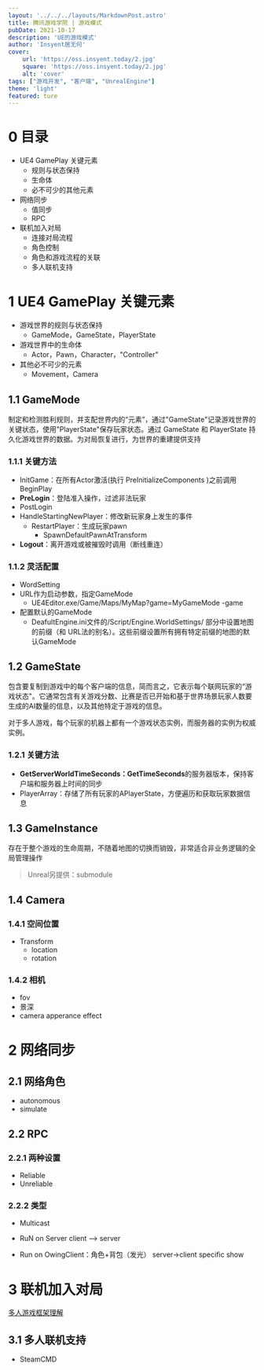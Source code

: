 ```yaml
---
layout: '../../../layouts/MarkdownPost.astro'
title: 腾讯游戏学院 | 游戏模式
pubDate: 2021-10-17
description: 'UE的游戏模式'
author: 'Insyent居无何'
cover:
    url: 'https://oss.insyent.today/2.jpg'
    square: 'https://oss.insyent.today/2.jpg'
    alt: 'cover'
tags: ["游戏开发", "客户端", "UnrealEngine"]
theme: 'light'
featured: ture
---
```


# 0 目录

- UE4 GamePlay 关键元素
  - 规则与状态保持
  - 生命体
  - 必不可少的其他元素
- 网络同步
  - 值同步
  - RPC
- 联机加入对局
  - 连接对局流程
  - 角色控制
  - 角色和游戏流程的关联
  - 多人联机支持

# 1 UE4 GamePlay 关键元素

- 游戏世界的规则与状态保持
  - GameMode，GameState，PlayerState
- 游戏世界中的生命体
  - Actor，Pawn，Character，"Controller"
- 其他必不可少的元素
  - Movement，Camera

## 1.1 GameMode

​	制定和检测胜利规则，并支配世界内的“元素”，通过"GameState"记录游戏世界的关键状态，使用"PlayerState"保存玩家状态。通过 GameState 和 PlayerState 持久化游戏世界的数据。为对局恢复进行，为世界的重建提供支持

### 1.1.1 关键方法

- InitGame：在所有Actor激活(执行 PreInitializeComponents )之前调用 BeginPlay
- **PreLogin**：登陆准入操作，过滤非法玩家
- PostLogin
- HandleStartingNewPlayer：修改新玩家身上发生的事件
  - RestartPlayer：生成玩家pawn
    - SpawnDefaultPawnAtTransform
- **Logout**：离开游戏或被摧毁时调用（断线重连）

### 1.1.2 灵活配置

- WordSetting
- URL作为启动参数，指定GameMode
  - UE4Editor.exe/Game/Maps/MyMap?game=MyGameMode -game
- 配置默认的GameMode
  - DeafultEngine.ini文件的/Script/Engine.WorldSettings/ 部分中设置地图的前缀（和 URL法的别名）。这些前缀设置所有拥有特定前缀的地图的默认GameMode

## 1.2 GameState

​	包含要复制到游戏中的每个客户端的信息，简而言之，它表示每个联网玩家的“游戏状态"。它通常包含有关游戏分数、比赛是否已开始和基于世界场景玩家人数要生成的AI数量的信息，以及其他特定于游戏的信息。

​	对于多人游戏，每个玩家的机器上都有一个游戏状态实例，而服务器的实例为权威实例。

### 1.2.1 关键方法

- **GetServerWorldTimeSeconds：GetTimeSeconds**的服务器版本，保持客户端和服务器上时间的同步
- PlayerArray：存储了所有玩家的APlayerState，方便遍历和获取玩家数据信息

## 1.3 GameInstance

存在于整个游戏的生命周期，不随着地图的切换而销毁，非常适合非业务逻辑的全局管理操作

> Unreal另提供：submodule

## 1.4 Camera

### 1.4.1 空间位置

- Transform
  - location
  - rotation

### 1.4.2 相机

- fov
- 景深
- camera apperance effect

# 2 网络同步

## 2.1 网络角色

- autonomous
- simulate

## 2.2 RPC

### 2.2.1 两种设置

- Reliable
- Unreliable

### 2.2.2 类型

- Multicast

- RuN on Server client --> server
- Run on OwingClient：角色+背包（发光） server->client specific show

# 3 联机加入对局

[多人游戏框架理解](https://stonelzp.github.io/ue4-multiplay-framework/)

## 3.1 多人联机支持

- SteamCMD
